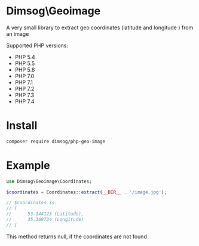 # Dimsog\Geoimage
A very small library to extract geo coordinates (latitude and longitude ) from an image

Supported PHP versions:
* PHP 5.4
* PHP 5.5
* PHP 5.6
* PHP 7.0
* PHP 7.1
* PHP 7.2
* PHP 7.3
* PHP 7.4

# Install
```bash
composer require dimsog/php-geo-image
```

# Example
```php
use Dimsog\Geoimage\Coordinates;

$coordinates = Coordinates::extract(__DIR__ . '/image.jpg');

// $coordinates is:
// [
//      53.144123 (Latitude),
//      35.369734 (Longitude)
// ]
```

This method returns null, if the coordinates are not found